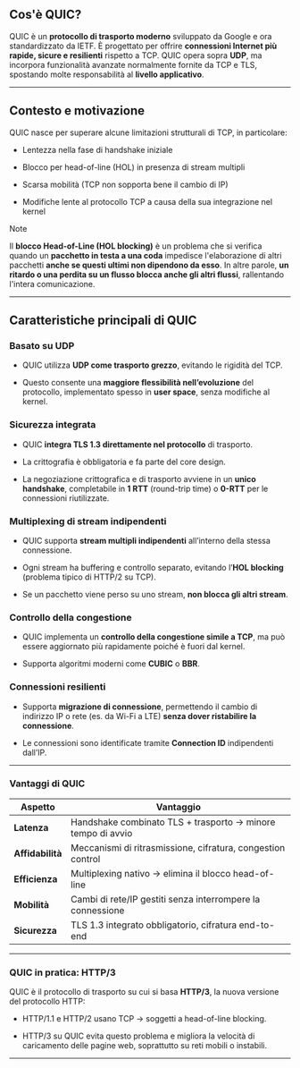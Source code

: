 
## **Cos'è QUIC?**

QUIC è un **protocollo di trasporto moderno** sviluppato da Google e ora standardizzato da IETF. È progettato per offrire **connessioni Internet più rapide, sicure e resilienti** rispetto a TCP. QUIC opera sopra **UDP**, ma incorpora funzionalità avanzate normalmente fornite da TCP e TLS, spostando molte responsabilità al **livello applicativo**.

---

## **Contesto e motivazione**

QUIC nasce per superare alcune limitazioni strutturali di TCP, in particolare:

- Lentezza nella fase di handshake iniziale
    
- Blocco per head-of-line (HOL) in presenza di stream multipli
    
- Scarsa mobilità (TCP non sopporta bene il cambio di IP)
    
- Modifiche lente al protocollo TCP a causa della sua integrazione nel kernel


> [!NOTE] 
> Il **blocco Head-of-Line (HOL blocking)** è un problema che si verifica quando un **pacchetto in testa a una coda** impedisce l'elaborazione di altri pacchetti **anche se questi ultimi non dipendono da esso**. In altre parole, **un ritardo o una perdita su un flusso blocca anche gli altri flussi**, rallentando l'intera comunicazione.

---

## **Caratteristiche principali di QUIC**

###  **Basato su UDP**

- QUIC utilizza **UDP come trasporto grezzo**, evitando le rigidità del TCP.
    
- Questo consente una **maggiore flessibilità nell’evoluzione** del protocollo, implementato spesso in **user space**, senza modifiche al kernel.


### **Sicurezza integrata**

- QUIC **integra TLS 1.3 direttamente nel protocollo** di trasporto.
    
- La crittografia è obbligatoria e fa parte del core design.
    
- La negoziazione crittografica e di trasporto avviene in un **unico handshake**, completabile in **1 RTT** (round-trip time) o **0-RTT** per le connessioni riutilizzate.


###  **Multiplexing di stream indipendenti**

- QUIC supporta **stream multipli indipendenti** all’interno della stessa connessione.
    
- Ogni stream ha buffering e controllo separato, evitando l’**HOL blocking** (problema tipico di HTTP/2 su TCP).
    
- Se un pacchetto viene perso su uno stream, **non blocca gli altri stream**.


### **Controllo della congestione**

- QUIC implementa un **controllo della congestione simile a TCP**, ma può essere aggiornato più rapidamente poiché è fuori dal kernel.
    
- Supporta algoritmi moderni come **CUBIC** o **BBR**.


### **Connessioni resilienti**

- Supporta **migrazione di connessione**, permettendo il cambio di indirizzo IP o rete (es. da Wi-Fi a LTE) **senza dover ristabilire la connessione**.
    
- Le connessioni sono identificate tramite **Connection ID** indipendenti dall’IP.


---

### **Vantaggi di QUIC**

| Aspetto          | Vantaggio                                                   |
| ---------------- | ----------------------------------------------------------- |
| **Latenza**      | Handshake combinato TLS + trasporto → minore tempo di avvio |
| **Affidabilità** | Meccanismi di ritrasmissione, cifratura, congestion control |
| **Efficienza**   | Multiplexing nativo → elimina il blocco head-of-line        |
| **Mobilità**     | Cambi di rete/IP gestiti senza interrompere la connessione  |
| **Sicurezza**    | TLS 1.3 integrato obbligatorio, cifratura end-to-end        |

---

### **QUIC in pratica: HTTP/3**

QUIC è il protocollo di trasporto su cui si basa **HTTP/3**, la nuova versione del protocollo HTTP:

- HTTP/1.1 e HTTP/2 usano TCP → soggetti a head-of-line blocking.
    
- HTTP/3 su QUIC evita questo problema e migliora la velocità di caricamento delle pagine web, soprattutto su reti mobili o instabili.


---